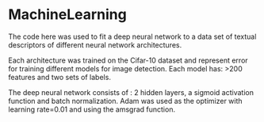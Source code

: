# MachineLearning

The code here was used to fit a deep neural network to a data set of textual descriptors of different neural network architectures. 

Each architecture was trained on the Cifar-10 dataset and represent error for training different models for image detection. Each model has: >200 features and two sets of labels.

The deep neural network consists of : 2 hidden layers, a sigmoid activation function and batch normalization. Adam was used as the optimizer with learning rate=0.01 and using the amsgrad function.
